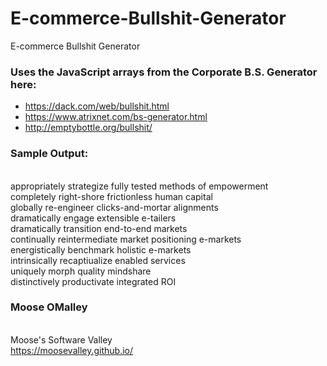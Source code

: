 # E-commerce-Bullshit-Generator
E-commerce Bullshit Generator

### Uses the JavaScript arrays from the Corporate B.S. Generator here:
* https://dack.com/web/bullshit.html
* https://www.atrixnet.com/bs-generator.html
* http://emptybottle.org/bullshit/


### Sample Output:
<br>appropriately strategize fully tested methods of empowerment
<br>completely right-shore frictionless human capital
<br>globally re-engineer clicks-and-mortar alignments
<br>dramatically engage extensible e-tailers
<br>dramatically transition end-to-end markets
<br>continually reintermediate market positioning e-markets
<br>energistically benchmark holistic e-markets
<br>intrinsically recaptiualize enabled services
<br>uniquely morph quality mindshare
<br>distinctively productivate integrated ROI


### Moose OMalley
<br>Moose's Software Valley
<br>https://moosevalley.github.io/

